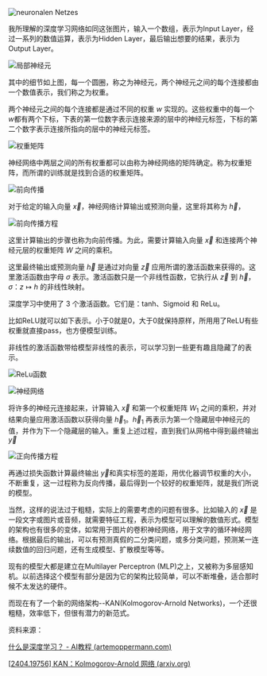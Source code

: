 ![neuronalen Netzes ](https://cdn-images-1.medium.com/max/800/0*aBzfwk6V8U2kJqGd)

我所理解的深度学习网络如同这张图片，输入一个数组，表示为Input Layer，经过一系列的数值运算，表示为Hidden Layer，最后输出想要的结果，表示为Output Layer。

![局部神经元](https://cdn-images-1.medium.com/max/800/1*U6tiIuizR8PMkrOuqyH5vg.png)

其中的细节如上图，每一个圆圈，称之为神经元，两个神经元之间的每个连接都由一个数值表示，我们称之为权重。

两个神经元之间的每个连接都是通过不同的权重 $w$ 实现的。这些权重中的每一个$w$都有两个下标，下表的第一位数字表示连接来源的层中的神经元标签，下标的第二个数字表示连接所指向的层中的神经元标签。

![权重矩阵](https://cdn-images-1.medium.com/max/800/0*ebwG9bWKzhgZ0OLW)

神经网络中两层之间的所有权重都可以由称为神经网络的矩阵确定。称为权重矩阵，而所谓的训练就是找到合适的权重矩阵。

![前向传播](https://cdn-images-1.medium.com/max/800/0*TyR7iGDsl3AuEmq6)

对于给定的输入向量 $\vec{x}$，神经网络计算输出或预测向量，这里将其称为 $\vec{h}$，

![前向传播方程](https://cdn-images-1.medium.com/max/800/0*LYoM4KMv_Y46Ko2c)

这里计算输出的步骤也称为向前传播。为此，需要计算输入向量 $\vec{x}$ 和连接两个神经元层的权重矩阵 $W$ 之间的乘积。

这里最终输出或预测向量 $\vec{h}$ 是通过对向量 $\vec{z}$ 应用所谓的激活函数来获得的。这里激活函数由字母 $\sigma$ 表示。激活函数只是一个非线性函数，它执行从 $\vec{z}$ 到 $\vec{h}$， $\sigma ： z \mapsto h$ 的非线性映射。

深度学习中使用了 3 个激活函数。它们是：tanh、Sigmoid 和 ReLu。

比如ReLU就可以如下表示。小于0就是0，大于0就保持原样，所用用了ReLU有些权重就直接pass，也方便模型训练。

非线性的激活函数带给模型非线性的表示，可以学习到一些更有趣且隐藏了的表示。

![ReLu函数](https://miro.medium.com/max/651/1*j-9JXINdtfwKdudGoJ8rxw.png)

![神经网络](https://miro.medium.com/max/875/0*AONVmd3v4wO_dWr6)

将许多的神经元连接起来，计算输入 $\vec{x}$ 和第一个权重矩阵 $W_1$ 之间的乘积，并对结果向量应用激活函数以获得向量 $\vec{h}_1$。$\vec{h}_1$ 再表示为第一个隐藏层中神经元的值，并作为下一个隐藏层的输入。重复上述过程，直到我们从网格中得到最终输出 $\vec{y}$

![正向传播方程](https://cdn-images-1.medium.com/max/800/0*LrkPxaZxvdyOp9OY)

再通过损失函数计算最终输出 $\vec{y}$和真实标签的差距，用优化器调节权重的大小，不断重复，这一过程称为反向传播，最后得到一个较好的权重矩阵，就是我们所说的模型。



当然，这样的说法过于粗糙，实际上的需要考虑的问题有很多。比如输入的 $\vec{x}$ 是一段文字或图片或音频，就需要特征工程，表示为模型可以理解的数值形式。模型的架构也有很多的变体，如常用于图片的卷积神经网络，用于文字的循环神经网络。根据最后的输出，可以有预测真假的二分类问题，或多分类问题，预测某一连续数值的回归问题，还有生成模型、扩散模型等等。

现有的模型大都是建立在Multilayer Perceptron (MLP)之上，又被称为多层感知机。以前选择这个模型有部分是因为它的架构比较简单，可以不断堆叠，适合那时候不太发达的硬件。

而现在有了一个新的网络架构--KAN(Kolmogorov-Arnold Networks)，一个还很粗糙，效率低下，但很有潜力的新范式。

资料来源：

[什么是深度学习？ - AI教程 (artemoppermann.com)](https://artemoppermann.com/de/was-ist-deep-learning/)

[[2404.19756\] KAN：Kolmogorov-Arnold 网络 (arxiv.org)](https://arxiv.org/abs/2404.19756)
